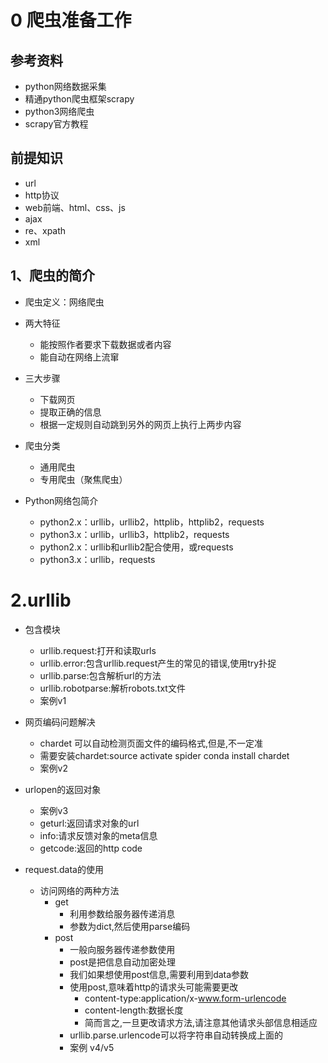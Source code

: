 # 0 爬虫准备工作
## 参考资料
- python网络数据采集
- 精通python爬虫框架scrapy
- python3网络爬虫
- scrapy官方教程
## 前提知识
- url
- http协议
- web前端、html、css、js
- ajax
- re、xpath
- xml

## 1、爬虫的简介
- 爬虫定义：网络爬虫
- 两大特征
    - 能按照作者要求下载数据或者内容
    - 能自动在网络上流窜
    
- 三大步骤
    - 下载网页
    - 提取正确的信息
    - 根据一定规则自动跳到另外的网页上执行上两步内容
    
- 爬虫分类
    - 通用爬虫
    - 专用爬虫（聚焦爬虫）

- Python网络包简介
    - python2.x：urllib，urllib2，httplib，httplib2，requests
    - python3.x：urllib，urllib3，httplib2，requests
    - python2.x：urllib和urllib2配合使用，或requests
    - python3.x：urllib，requests
    
# 2.urllib
- 包含模块
    - urllib.request:打开和读取urls
    - urllib.error:包含urllib.request产生的常见的错误,使用try扑捉
    - urllib.parse:包含解析url的方法
    - urllib.robotparse:解析robots.txt文件
    - 案例v1
    
- 网页编码问题解决
    - chardet 可以自动检测页面文件的编码格式,但是,不一定准
    - 需要安装chardet:source activate spider
                      conda install chardet
    - 案例v2
    
- urlopen的返回对象
    - 案例v3
    - geturl:返回请求对象的url
    - info:请求反馈对象的meta信息
    - getcode:返回的http code

- request.data的使用
    - 访问网络的两种方法
        - get
            - 利用参数给服务器传递消息
            - 参数为dict,然后使用parse编码
        - post
            - 一般向服务器传递参数使用
            - post是把信息自动加密处理
            - 我们如果想使用post信息,需要利用到data参数
            - 使用post,意味着http的请求头可能需要更改
                - content-type:application/x-www.form-urlencode
                - content-length:数据长度
                - 简而言之,一旦更改请求方法,请注意其他请求头部信息相适应
            - urllib.parse.urlencode可以将字符串自动转换成上面的
            - 案例 v4/v5